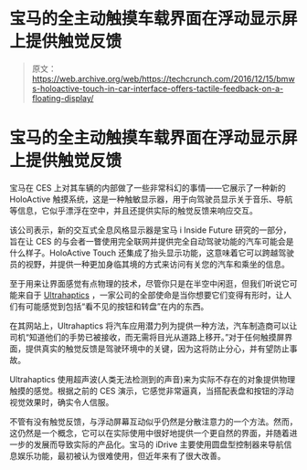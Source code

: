 # 宝马的全主动触摸车载界面在浮动显示屏上提供触觉反馈 

> 原文：<https://web.archive.org/web/https://techcrunch.com/2016/12/15/bmws-holoactive-touch-in-car-interface-offers-tactile-feedback-on-a-floating-display/>

# 宝马的全主动触摸车载界面在浮动显示屏上提供触觉反馈

宝马在 CES 上对其车辆的内部做了一些非常科幻的事情——它展示了一种新的 HoloActive 触摸系统，这是一种触敏显示器，用于向驾驶员显示关于音乐、导航等信息，它似乎漂浮在空中，并且还提供实际的触觉反馈来响应交互。

该公司表示，新的交互式全息风格显示器是宝马 i Inside Future 研究的一部分，旨在让 CES 的与会者一瞥使用完全联网并提供完全自动驾驶功能的汽车可能会是什么样子。HoloActive Touch 还集成了抬头显示功能，这意味着它可以跨越驾驶员的视野，并提供一种更加身临其境的方式来访问有关您的汽车和乘坐的信息。

至于用来让界面感觉有点物理的技术，尽管你只是在半空中闲逛，但我们听说它可能来自于 [Ultrahaptics](https://web.archive.org/web/20221025222619/http://www.ultrahaptics.com/) ，一家公司的全部使命是当你想要它们变得有形时，让人们有可能感觉到包括“看不见的按钮和转盘”在内的东西。

在其网站上，Ultrahaptics 将汽车应用潜力列为提供一种方法，汽车制造商可以让司机“知道他们的手势已被接收，而无需将目光从道路上移开。”对于任何触摸屏界面，提供真实的触觉反馈是驾驶环境中的关键，因为这将防止分心，并有望防止事故。

Ultrahaptics 使用超声波(人类无法检测到的声音)来为实际不存在的对象提供物理触摸的感觉。根据之前的 CES 演示，它感觉非常逼真，当搭配表盘和按钮的浮动视觉效果时，确实令人信服。

不管有没有触觉反馈，与浮动屏幕互动似乎仍然是分散注意力的一个方法。然而，这仍然是一个概念，它可以在实际使用中很好地提供一个更自然的界面，并随着进一步的发展而导致实际的产品化。宝马的 iDrive 主要使用圆盘型控制器来导航信息娱乐功能，最初被认为很难使用，但近年来有了很大改善。